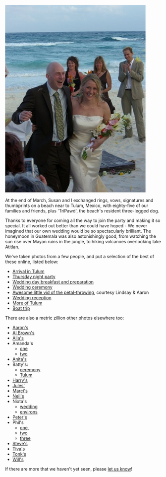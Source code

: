 <!--
.. title: Just Married!
.. slug: just-married
.. date: 2008-04-23 13:16:36-05:00
.. tags: Journal,Refried
.. link: 
.. description: 
.. type: text
-->


[![Just Married!](/files/2008/05/wed.jpg "Just Married!")](/files/2008/05/wed.jpg)

At
the end of March, Susan and I exchanged rings, vows, signatures and
thumbprints on a beach near to Tulum, Mexico, with eighty-five of our
families and friends, plus 'TriPawd', the beach's resident three-legged
dog.

Thanks to everyone for coming all the way to join the party and making
it so special. It all worked out better than we could have hoped - We
never imagined that our own wedding would be so spectacularly brilliant.
The honeymoon in Guatemala was also astonishingly good, from watching
the sun rise over Mayan ruins in the jungle, to hiking volcanoes
overlooking lake Atitlan.

We've taken photos from a few people, and put a selection of the best of
these online, listed below:

- [Arrival in Tulum](https://photos.google.com/album/AF1QipOOwy2ywMiILnYGBxh3UGImNgtiKi4QCyr04WmG)
- [Thursday night party](https://photos.google.com/album/AF1QipNAqeKG0tcJkfPGSDthl-Ms_phvFVqeOthOdPdV)
- [Wedding day breakfast and preparation](https://photos.google.com/share/AF1QipPcz63xwl28uezPMUa40psZmkOEpGzL0LWdm3_q0eHMeCNJDXmjuHHB4BD-bbxqsQ?key=VktPczAwcmE0VEFLY2RHbEpCWVM1X084bmNFOERR)
- [Wedding ceremony](https://photos.google.com/album/AF1QipMJbxudvhu-eKxwxxUhOA_GlYzrsnu9rOMviKi3)
- [Awesome little vid of the petal-throwing](http://vimeo.com/840598), courtesy Lindsay & Aaron
- [Wedding reception](https://photos.google.com/album/AF1QipOYwojvKwjo9Xf-XYhe9Iscks84LVMTVuSOvNI3)
- [More of Tulum](https://photos.google.com/album/AF1QipNRP6Z6WhM9uKyLnLE-BbWUVuazzMG1juHe-Jg3)
- [Boat trip](https://photos.google.com/album/AF1QipM816PgXq11ACuayazsraR6BIjRw6uUiLWrA9Oi)

There are also a metric zillion other photos elsewhere too:

- [Aaron's](http://www.flickr.com/photos/aaronindenver/sets/72157604336077174/)
- [Al Brown's](http://www.brownsolutions.biz/administrator/components/gallery/JBs-Wedding)
- [Alia's](http://www.facebook.com/album.php?page=1&aid=20525&id=509123606)
- Amanda's
  - [one](http://www.facebook.com/album.php?aid=19098&id=501388030&op=80)
  - [two](http://www.facebook.com/album.php?aid=19099&id=501388030&op=80)
- [Anita's](http://photos.walmart.com/shareephotolib/p=120121210651609191/l=10368438/g=17690942/cobrandOid=1011/otsc=SYE/otsi=SALB/pns/share/p=120121210651609191/l=10368438/g=17690942/cobrandOid=1011/otsc=SYE/otsi=SALB)
- Batty's:
  - [ceremony](http://www.flickr.com/photos/ebatty/sets/72157604321078488/)
  - [Tulum](http://www.flickr.com/photos/ebatty/sets/72157604370499812/)
- [Harry's](http://www.facebook.com/album.php?aid=104393&id=806225359&op=60)
- [Jules'](http://www.facebook.com/album.php?aid=44698&id=626416349&op=80)
- [Marci's](http://picasaweb.google.com/marci.pierce/Tulum)
- [Neil's](http://flickr.com/photos/neil_stone/sets/72157604415231580/)
- Nixta's
  - [wedding](http://www.flickr.com/photos/flixta/sets/72157604378814124/)
  - [environs](http://www.flickr.com/photos/flixta/sets/72157604374702326/)
- [Peter's](http://www.flickr.com/photos/ebatty/collections/72157600828965024/)
- Phil's
  - [one](http://frosties.com/index.php?option=com_gallery2&Itemid=28&g2_itemId=33451),
  - [two](http://frosties.com/index.php?option=com_gallery2&Itemid=28&g2_itemId=33552)
  - [three](http://frosties.com/index.php?option=com_gallery2&Itemid=28&g2_itemId=33653)
- [Steve's](http://www.facebook.com/album.php?aid=33845&id=513030422&op=60)
- [Tiva's](http://picasaweb.google.com/tiva.montalbano/SusanAndJBTulumMarch2008?authkey=5bI2u0vkCWo)
- [Tonk's](http://www.flickr.com/photos/atonks/sets/72157604418837612/)
- [Will's](http://www.kodakgallery.com/I.jsp?c=37w0p9r.3r4uaqjj&x=0&y=tbhnex&localeid=en_US)

If there are more that we haven't yet seen, please
[let us know](mailto:tartley@tartley.com)!
